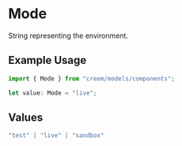 # Mode

String representing the environment.

## Example Usage

```typescript
import { Mode } from "creem/models/components";

let value: Mode = "live";
```

## Values

```typescript
"test" | "live" | "sandbox"
```